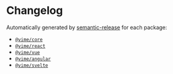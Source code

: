 # Changelog

Automatically generated by [semantic-release](https://github.com/semantic-release/semantic-release) 
for each package:

- [`@vime/core`](./packages/core/changelog.md)
- [`@vime/react`](./packages/react/changelog.md)
- [`@vime/vue`](./packages/vue/changelog.md)
- [`@vime/angular`](./packages/angular/changelog.md)
- [`@vime/svelte`](./packages/svelte/changelog.md)
